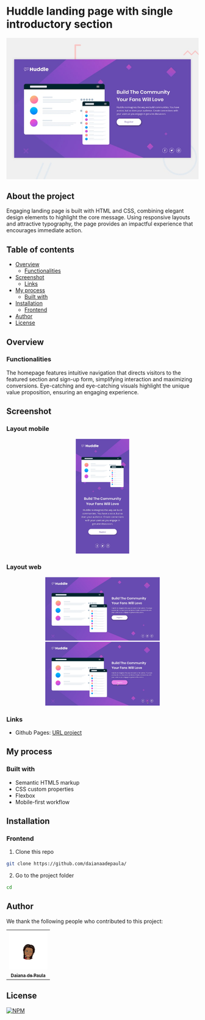 # Huddle landing page with single introductory section

![Project image](./design/desktop-preview.jpg)

## About the project

Engaging landing page is built with HTML and CSS, combining elegant design elements to highlight the core message. Using responsive layouts and attractive typography, the page provides an impactful experience that encourages immediate action.

## Table of contents

- [Overview](#overview)
  - [Functionalities](#functionalities)
- [Screenshot](#screenshot)
  - [Links](#links)
- [My process](#my-process)
  - [Built with](#built-with)
- [Installation](#installation)
  - [Frontend](#frontend)
- [Author](#author)
- [License](#license)


## Overview

### Functionalities

The homepage features intuitive navigation that directs visitors to the featured section and sign-up form, simplifying interaction and maximizing conversions. Eye-catching and eye-catching visuals highlight the unique value proposition, ensuring an engaging experience.

## Screenshot

### Layout mobile

<div align="center" >
  <img src="./design/mobile-design.jpg" alt="Project mobile" height="300px">
</div>
 
### Layout web

<div align="center" >
  <img src="./design/desktop-design.jpg" alt="Project desktop" width="300px">
  <img src="./design/active-states.jpg" alt="Project desktop" width="300px">
</div>

### Links

- Github Pages: [URL project](https://daianaadepaula.github.io)

## My process

### Built with

- Semantic HTML5 markup
- CSS custom properties
- Flexbox
- Mobile-first workflow

## Installation

### Frontend

1. Clone this repo
```bash
git clone https://github.com/daianaadepaula/
```

2. Go to the project folder
```bash
cd 
```

## Author

We thank the following people who contributed to this project:

<table>
  <tr>
    <td align="center">
      <a href="#">
        <img src="https://github.com/daianaadepaula/daianaadepaula/blob/master/assets/daianaanimacaopiscadinhasemcirculo.png" width="100px;" alt="Foto da Daiana de Paula no GitHub"/><br>
        <sub>
          <b>Daiana de Paula</b>
        </sub>
      </a>
    </td>
    
</table>

## License

[![NPM](https://img.shields.io/npm/l/react)](https://github.com/daianaadepaula/) 

